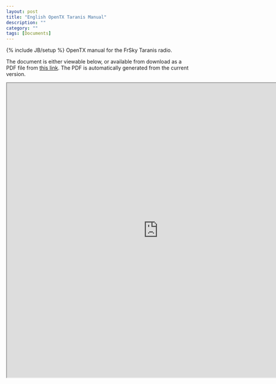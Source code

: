 ```yaml
---
layout: post
title: "English OpenTX Taranis Manual"
description: ""
category: ""
tags: [Documents]
---
```

{% include JB/setup %}
OpenTX manual for the FrSky Taranis radio. 
 
The document is either viewable below, or available from download as a PDF file from [this link](https://docs.google.com/document/d/1qlh09LzxtpPt7j_aqG8yiOu2yoYMzP9XA-PJA81rDJQ/export?format=pdf). The PDF is automatically generated from the current version.

<iframe width="820" height="800" src="https://docs.google.com/document/d/1qlh09LzxtpPt7j_aqG8yiOu2yoYMzP9XA-PJA81rDJQ/pub"></iframe>
